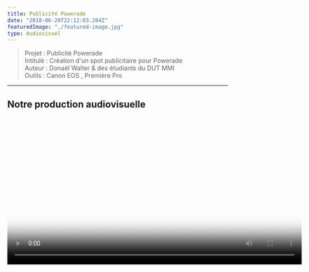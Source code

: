 ```yaml
---
title: Publicité Powerade
date: "2018-06-20T22:12:03.284Z"
featuredImage: "./featured-image.jpg"
type: Audiovisuel
---
```

>Projet : Publicité Powerade<br>
>Intitulé : Création d'un spot publicitaire pour Powerade<br>
>Auteur : Donaël Walter & des étudiants du DUT MMI<br>
>Outils : Canon EOS , Première Pro<br>
----------------------------------------------------------

## Notre production audiovisuelle
<center>
<video style="width:70vw;" controls poster="./featured-image.jpg">
  <source src="pub.mp4"></source>
</video>
</center>
